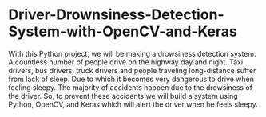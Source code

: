# Driver-Drownsiness-Detection-System-with-OpenCV-and-Keras
With this Python project, we will be making a drowsiness detection system. A countless number of people drive on the highway day and night. Taxi drivers, bus drivers, truck drivers and people traveling long-distance suffer from lack of sleep. Due to which it becomes very dangerous to drive when feeling sleepy.  The majority of accidents happen due to the drowsiness of the driver. So, to prevent these accidents we will build a system using Python, OpenCV, and Keras which will alert the driver when he feels sleepy.
